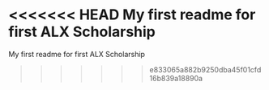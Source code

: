 <<<<<<< HEAD
My first readme for first ALX Scholarship
=======
My first readme for first ALX Scholarship
>>>>>>> e833065a882b9250dba45f01cfd16b839a18890a
